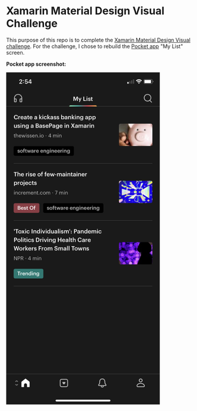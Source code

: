 # Xamarin Material Design Visual Challenge

This purpose of this repo is to complete the [Xamarin Material Design Visual challenge](https://devblogs.microsoft.com/xamarin/visual-challenge-conquered/). For the challenge, I chose to rebuild the [Pocket app](https://apps.apple.com/app/read-it-later-pro/id309601447) "My List" screen.

**Pocket app screenshot:**

<img src="./screenshots/pocket-my-list-page.jpeg" width="414">
